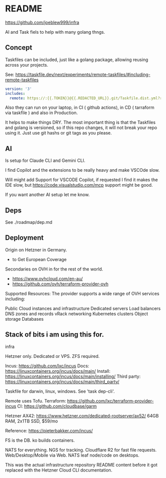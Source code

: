 # README

https://github.com/joeblew999/infra

AI and Task fiels to help with many golang thngs.

## Concept

Taskfiles can be included, just like a golang package, allowing reusing across your projects.

See: https://taskfile.dev/next/experiments/remote-taskfiles/#including-remote-taskfiles

```yaml
version: '3'
includes:
  remote: https://:{{.TOKEN}}@{{.REDACTED_URL}}.git/Taskfile.dist.yml?ref=master
```

Also they can run on your laptop, in CI ( github actions), in CD ( tarraform via taskfile ) and also in Production.

It helps to make things DRY. The most important thing is that the Taskfiles and golang is versioned, so if this repo changes, it will not break your repo using it. Just use git hashs or git tags as you please.

## AI

Is setup for Claude CLI and Gemini CLI.

I find Copilot and the extensions to be really heavy and make VSCOde slow.

Will might add Support for VSCODE Copilot, if requested I find it makes the IDE slow, but https://code.visualstudio.com/mcp support might be good.

If you want another AI setup let me know.

## Deps

See ./roadmap/dep.md



## Deployment

Origin on Hetzner in Germany.
- to Get European Coverage

Secondaries on OVH in for the rest of the world.
- https://www.ovhcloud.com/en-au/
- https://github.com/ovh/terraform-provider-ovh

Supported Resources: The provider supports a wide range of OVH services including:

Public Cloud instances and infrastructure
Dedicated servers
Load balancers
DNS zones and records
vRack networking
Kubernetes clusters
Object storage
Databases

## Stack of bits i am using this for.




 infra

  Hetzner only. Dedicated or VPS. ZFS required.

  Incus: https://github.com/lxc/incus
  Docs: https://linuxcontainers.org/incus/docs/main/
  Install: https://linuxcontainers.org/incus/docs/main/installing/
  Third party: https://linuxcontainers.org/incus/docs/main/third_party/

  Taskfile for darwin, linux, windows. See 'task dep-cli'.

  Remote uses Tofu.
  Terraform: https://github.com/lxc/terraform-provider-incus
  CI: https://github.com/cloudbase/garm

  Hetzner AX42: https://www.hetzner.com/dedicated-rootserver/ax52/
  64GB RAM, 2x1TB SSD, $59/mo

  Reference: https://pieterbakker.com/incus/

  FS is the DB.
  ko builds containers.

  NATS for everything. NGS for tracking. Cloudflare R2 for fast file requests.
  Web/Desktop/Mobile via Web. NATS leaf node/code on desktops.

  This was the actual infrastructure repository README content before it got replaced
  with the Hetzner Cloud CLI documentation.